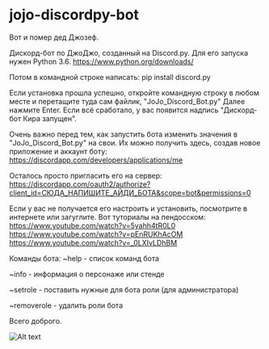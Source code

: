 # jojo-discordpy-bot
Вот и помер дед Джозеф.





Дискорд-бот по ДжоДжо, созданный на Discord.py.
Для его запуска нужен Python 3.6.
https://www.python.org/downloads/

Потом в командной строке написать:
pip install discord.py

Если установка прошла успешно, откройте командную строку в любом месте и перетащите туда сам файлик, "JoJo_Discord_Bot.py"
Далее нажмите Enter. Если всё сработало, у вас появится надпись "Дискорд-бот Кира запущен".

Очень важно перед тем, как запустить бота изменить значения в "JoJo_Discord_Bot.py" на свои.
Их можно получить здесь, создав новое приложение и аккаунт боту: https://discordapp.com/developers/applications/me

Осталось просто пригласить его на сервер:
https://discordapp.com/oauth2/authorize?client_id=СЮДА_НАПИШИТЕ_АЙДИ_БОТА&scope=bot&permissions=0

Если у вас не получается его настроить и установить, посмотрите в интернете или загуглите.
Вот туториалы на пендосском:
https://www.youtube.com/watch?v=5yahh4tR0L0
https://www.youtube.com/watch?v=pEnRUKhAcOM
https://www.youtube.com/watch?v=_0LXIvLDhBM


Команды бота:
~help - список команд бота

~info - информация о персонаже или стенде

~setrole - поставить нужные для бота роли (для администратора)

~removerole - удалить роли бота


Всего доброго.

![Alt text](https://cdn.discordapp.com/avatars/473401243079802880/4bca45e4a69d350e8d019b6dcdadec43?size=2048 "")
